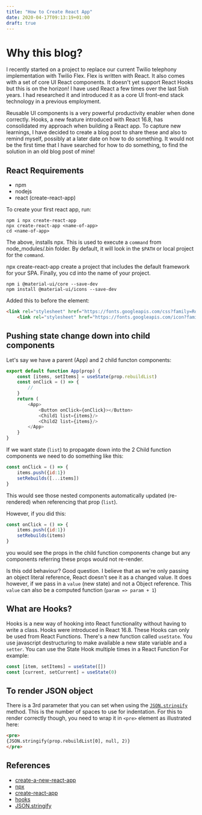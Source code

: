 ```yaml
---
title: "How to Create React App"
date: 2020-04-17T09:13:19+01:00
draft: true
---
```


# Why this blog?

I recently started on a project to replace our current Twilio telephony implementation with Twilio Flex.  Flex is written with React.  It also comes with a set of core UI React components.  It doesn't yet support React Hooks but this is on the horizon!  I have used React a few times over the last 5ish years.  I had researched it and introduced it as a core UI front-end stack technology in a previous employment.  

Reusable UI components is a very powerful productivity enabler when done correctly.  Hooks, a new feature introduced with React 16.8, has consolidated my approach when building a React app. To capture new learnings, I have decided to create a blog post to share these and also to remind myself, possibly at a later date on how to do something.  It would not be the first time that I have searched for how to do something, to find the solution in an old blog post of mine!

## React Requirements

- npm
- nodejs
- react (create-react-app)

To create your first react app, run:

```script
npm i npx create-react-app
npx create-react-app <name-of-app>
cd <name-of-app>
```

The above, installs npx. This is used to execute a `command` from node_modules/.bin folder.  By default, it will look in the `$PATH` or local project for the `command`.

npx create-react-app create a project that includes the default framework for your SPA.  Finally, you cd into the name of your project.

```
npm i @material-ui/core --save-dev
npm install @material-ui/icons --save-dev
```

Added this to before the </head> element:
```html
<link rel="stylesheet" href="https://fonts.googleapis.com/css?family=Roboto:300,400,500,700&display=swap" />
    <link rel="stylesheet" href="https://fonts.googleapis.com/icon?family=Material+Icons" />
```

## Pushing state change down into child components

Let's say we have a parent (App) and 2 child functon components:

```js
export default function App(prop) {
    const [items, setItems] = useState(prop.rebuildList)
    const onClick = () => {
        //     
    }
    return (
        <App>
            <Button onClick={onClick}></Button>
            <Child1 list={items}/>
            <Child2 list={items}/>
        </App>
    }
}
```

If we want state (`list`) to propagate down into the 2 Child function components we need to do something like this:

```js
const onClick = () => {
    items.push({id:1})
    setRebuilds([...items])
}
```

This would see those nested components automatically updated (re-rendered) when referencing that prop (`list`).

However, if you did this:
```js
const onClick = () => {
    items.push({id:1})
    setRebuilds(items)
}
```

you would see the props in the child function components change but any components referring these props would not re-render.

Is this odd behaviour?  Good question.  I believe that as we're only passing an object literal reference, React doesn't see it as a changed value.  It does however, if we pass in a `value` (new state) and not a Object reference.  This `value` can also be a computed function (`param => param + 1`)

## What are Hooks?

Hooks is a new way of hooking into React functionality without having to write a class.  Hooks were introduced in React 16.8.  These Hooks can only be used from React Functions.  There's a new function called `useState`.  You use javascript destructuring to make available a new state variable and a `setter`. You can use the State Hook multiple times in a React Function For example:

```js
const [item, setItems] = useState([])
const [current, setCurrent] = useState(0)
```


## To render JSON object

There is a 3rd parameter that you can set when using the [`JSON.stringify`](https://developer.mozilla.org/en-US/docs/Web/JavaScript/Reference/Global_Objects/JSON/stringify) method.  This is the number of spaces to use for indentation.  For this to render correctly though, you need to wrap it in `<pre>` element as illustrated here:

```html
<pre>
{JSON.stringify(prop.rebuildList[0], null, 2)}
</pre>
```

## References

- [create-a-new-react-app](https://reactjs.org/docs/create-a-new-react-app.html)
- [npx](https://www.npmjs.com/package/npx)
- [create-react-app](https://www.npmjs.com/package/create-react-app)
- [hooks](https://reactjs.org/docs/hooks-overview.html)
- [JSON.stringify](https://developer.mozilla.org/en-US/docs/Web/JavaScript/Reference/Global_Objects/JSON/stringify)



